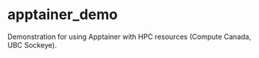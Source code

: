 # apptainer_demo
Demonstration for using Apptainer with HPC resources (Compute Canada, UBC Sockeye).

